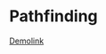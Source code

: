 # Pathfinding
[Demolink]([https://github.com/facebook/create-react-app](https://kulchevych.github.io/Pathfinding/))
